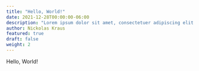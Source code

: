 ```yaml
---
title: "Hello, World!"
date: 2021-12-28T00:00:00-06:00
description: "Lorem ipsum dolor sit amet, consectetuer adipiscing elit. Aenean commodo ligula eget dolor."
author: Nickolas Kraus
featured: true
draft: false
weight: 2
---
```


Hello, World!
